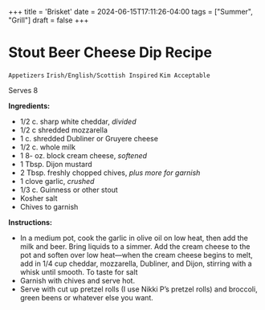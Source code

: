 +++
title = 'Brisket'
date = 2024-06-15T17:11:26-04:00
tags = ["Summer", "Grill"]
draft = false
+++
# Stout Beer Cheese Dip Recipe

`Appetizers` `Irish/English/Scottish Inspired` `Kim Acceptable`

Serves 8

**Ingredients:**

- 1/2 c. sharp white cheddar, _divided_
- 1/2 c shredded mozzarella
- 1 c. shredded Dubliner or Gruyere cheese
- 1/2 c. whole milk
- 1 8- oz. block cream cheese, _softened_
- 1 Tbsp. Dijon mustard
- 2 Tbsp. freshly chopped chives, _plus more for garnish_
- 1 clove garlic, _crushed_
- 1/3 c. Guinness or other stout
- Kosher salt
- Chives to garnish

**Instructions:**

- In a medium pot, cook the garlic in olive oil on low heat, then add the milk and beer. Bring liquids to a simmer. Add the cream cheese to the pot and soften over low heat—when the cream cheese begins to melt, add in 1/4 cup cheddar, mozzarella, Dubliner, and Dijon, stirring with a whisk until smooth. To taste for salt
- Garnish with chives and serve hot.
- Serve with cut up pretzel rolls (I use Nikki P’s pretzel rolls) and broccoli, green beens or whatever else you want.
